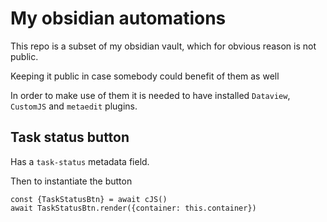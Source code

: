 # My obsidian automations

This repo is a subset of my obsidian vault, which for obvious reason is not public.

Keeping it public in case somebody could benefit of them as well

In order to make use of them it is needed to have installed `Dataview`, `CustomJS` and `metaedit` plugins. 

## Task status button

Has a `task-status` metadata field. 

Then to instantiate the button

```dataviewjs
const {TaskStatusBtn} = await cJS()
await TaskStatusBtn.render({container: this.container})
```



